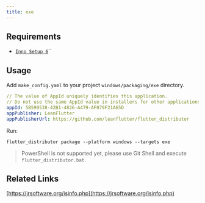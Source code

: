 ```yaml
---
title: exe
---
```


## Requirements

* [`Inno Setup 6`](https://jrsoftware.org/isinfo.php)``

## Usage

Add `make_config.yaml` to your project `windows/packaging/exe` directory.

```yaml
// The value of AppId uniquely identifies this application. 
// Do not use the same AppId value in installers for other applications.
appId: 5B599538-42B1-4826-A479-AF079F21A65D
appPublisher: LeanFlutter
appPublisherUrl: https://github.com/leanflutter/flutter_distributor
```

Run:

```
flutter_distributor package --platform windows --targets exe
```

> PowerShell is not supported yet, please use Git Shell and execute `flutter_distributor.bat`.

## Related Links

[https://jrsoftware.org/isinfo.php](https://jrsoftware.org/isinfo.php)
